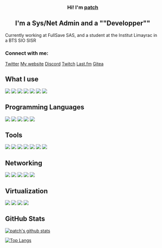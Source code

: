 <h3 align="center">
Hi! I'm <a href="https://patchli.fr/" target="_blank" rel="noreferrer">patch</a>
</h3>

<h2 align="center">
I'm a Sys/Net Admin and a ""Developper""
</h2> 

Currently working at FullSave SAS, and a student at the Institut Limayrac in a BTS SIO SISR

### Connect with me:

<a href="https://twitter.com/patchli_fr">Twitter</a>
<a href="https://patchli.fr">My website</a>
<a href="https://discord.com/users/864867264007110677" target="_blank">Discord</a>
<a href="https://www.twitch.tv/patchint">Twitch</a>
<a href="https://www.last.fm/user/patchli" target="_blank">Last.fm</a>
<a href="https://git.patchli.fr" target="_blank">Gitea</a>
</br>

## What I use

![](https://img.shields.io/badge/OS-ArchLinux-informational?style=flat&logo=ArchLinux&color=181717)
![](https://img.shields.io/badge/OS-Debian-informational?style=flat&logo=Debian&color=181717)
![](https://img.shields.io/badge/OS-Fedora-informational?style=flat&logo=Fedora&color=181717)
![](https://img.shields.io/badge/OS-Gentoo-informational?style=flat&logo=Gentoo&color=181717)
![](https://img.shields.io/badge/OS-Android-informational?style=flat&logo=Android&color=181717)
![](https://img.shields.io/badge/OS-Windows-informational?style=flat&logo=Windows&color=181717)
![](https://img.shields.io/badge/OS-iOS-informational?style=flat&logo=Apple&color=181717)

## Programming Languages

![](https://img.shields.io/badge/Code-HTML5-informational?style=flat&logo=HTML5&color=E34F26)
![](https://img.shields.io/badge/Code-CSS3-informational?style=flat&logo=CSS3&color=E34F26)
![](https://img.shields.io/badge/Code-Markdown-informational?style=flat&logo=Markdown&color=E34F26)
![](https://img.shields.io/badge/Code-Java-informational?style=flat&logo=Java&color=E34F26)
![](https://img.shields.io/badge/Code-C-informational?style=flat&logo=C&color=E34F26)

## Tools

![](https://img.shields.io/badge/Tools-Git-informational?style=flat&logo=Git&color=181717)
![](https://img.shields.io/badge/Tools-Vim-informational?style=flat&logo=Vim&color=181717)
![](https://img.shields.io/badge/Tools-SSH-informational?style=flat&logo=OpenSSH&color=181717)
![](https://img.shields.io/badge/Tools-VSCode-informational?style=flat&logo=Visual-Studio-Code&color=181717)
![](https://img.shields.io/badge/Tools-Jetbrains-informational?style=flat&logo=JetBrains&color=181717)
![](https://img.shields.io/badge/Tools-Docker-informational?style=flat&logo=Docker&color=181717)
![](https://img.shields.io/badge/Tools-Terraform-informational?style=flat&logo=Terraform&color=181717)

## Networking

![](https://img.shields.io/badge/Networks-IPv4-informational?style=flat&logo=IPv4&color=181717)
![](https://img.shields.io/badge/Networks-IPv6-informational?style=flat&logo=IPv6&color=181717)
![](https://img.shields.io/badge/Networks-BGP-informational?style=flat&logo=BGP&color=181717)
![](https://img.shields.io/badge/Networks-Wireguard-informational?style=flat&logo=Wireguard&color=181717)
![](https://img.shields.io/badge/Networks-pfSense-informational?style=flat&logo=pfSense&color=181717)

## Virtualization

![](https://img.shields.io/badge/Virtu-VirtualBox-informational?style=flat&logo=VirtualBox&color=181717)
![](https://img.shields.io/badge/Virtu-VMWare-informational?style=flat&logo=VMWare&color=181717)
![](https://img.shields.io/badge/Virtu-PVE-informational?style=flat&logo=Proxmox-VE&color=181717)
![](https://img.shields.io/badge/Virtu-libvirt-informational?style=flat&logo=libvirt&color=181717)



## GitHub Stats 

[![patch's github stats](https://github-readme-stats.vercel.app/api?username=patchint)](https://github.com/patchint)

[![Top Langs](https://github-readme-stats.vercel.app/api/top-langs/?username=patchint&layout=compact)](https://github.com/patchint)
